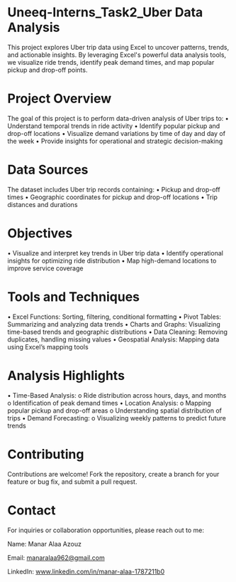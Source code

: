 # Uneeq-Interns_Task2_Uber Data Analysis
This project explores Uber trip data using Excel to uncover patterns, trends, and actionable insights. By leveraging Excel's powerful data analysis tools, we visualize ride trends, identify peak demand times, and map popular pickup and drop-off points.

# Project Overview
The goal of this project is to perform data-driven analysis of Uber trips to: • Understand temporal trends in ride activity • Identify popular pickup and drop-off locations • Visualize demand variations by time of day and day of the week • Provide insights for operational and strategic decision-making

# Data Sources
The dataset includes Uber trip records containing: • Pickup and drop-off times • Geographic coordinates for pickup and drop-off locations • Trip distances and durations

# Objectives
• Visualize and interpret key trends in Uber trip data • Identify operational insights for optimizing ride distribution • Map high-demand locations to improve service coverage

# Tools and Techniques
• Excel Functions: Sorting, filtering, conditional formatting • Pivot Tables: Summarizing and analyzing data trends • Charts and Graphs: Visualizing time-based trends and geographic distributions • Data Cleaning: Removing duplicates, handling missing values • Geospatial Analysis: Mapping data using Excel’s mapping tools

# Analysis Highlights
• Time-Based Analysis: o Ride distribution across hours, days, and months o Identification of peak demand times • Location Analysis: o Mapping popular pickup and drop-off areas o Understanding spatial distribution of trips • Demand Forecasting: o Visualizing weekly patterns to predict future trends

# Contributing
Contributions are welcome! Fork the repository, create a branch for your feature or bug fix, and submit a pull request.

# Contact
For inquiries or collaboration opportunities, please reach out to me:

Name: Manar Alaa Azouz

Email: manaralaa962@gmail.com

LinkedIn: www.linkedin.com/in/manar-alaa-1787211b0
